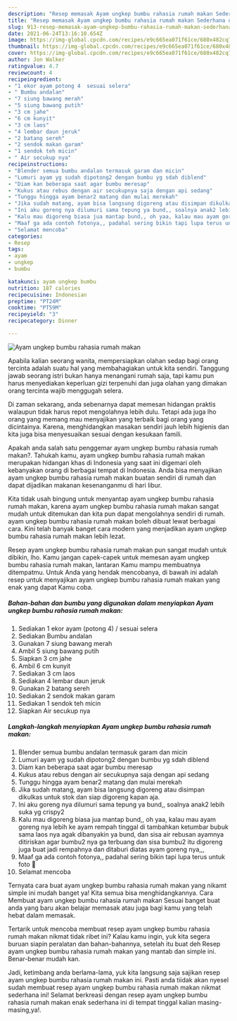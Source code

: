 ```yaml
---
description: "Resep memasak Ayam ungkep bumbu rahasia rumah makan Sederhana dan Mudah Dibuat"
title: "Resep memasak Ayam ungkep bumbu rahasia rumah makan Sederhana dan Mudah Dibuat"
slug: 913-resep-memasak-ayam-ungkep-bumbu-rahasia-rumah-makan-sederhana-dan-mudah-dibuat
date: 2021-06-24T13:16:10.654Z
image: https://img-global.cpcdn.com/recipes/e9c665ea071f61ce/680x482cq70/ayam-ungkep-bumbu-rahasia-rumah-makan-foto-resep-utama.jpg
thumbnail: https://img-global.cpcdn.com/recipes/e9c665ea071f61ce/680x482cq70/ayam-ungkep-bumbu-rahasia-rumah-makan-foto-resep-utama.jpg
cover: https://img-global.cpcdn.com/recipes/e9c665ea071f61ce/680x482cq70/ayam-ungkep-bumbu-rahasia-rumah-makan-foto-resep-utama.jpg
author: Jon Walker
ratingvalue: 4.7
reviewcount: 4
recipeingredient:
- "1 ekor ayam potong 4  sesuai selera"
- " Bumbu andalan"
- "7 siung bawang merah"
- "5 siung bawang putih"
- "3 cm jahe"
- "6 cm kunyit"
- "3 cm laos"
- "4 lembar daun jeruk"
- "2 batang sereh"
- "2 sendok makan garam"
- "1 sendok teh micin"
- " Air secukup nya"
recipeinstructions:
- "Blender semua bumbu andalan termasuk garam dan micin"
- "Lumuri ayam yg sudah dipotong2 dengan bumbu yg sdah diblend"
- "Diam kan beberapa saat agar bumbu meresap"
- "Kukus atau rebus dengan air secukupnya saja dengan api sedang"
- "Tunggu hingga ayam benar2 matang dan mulai merekah"
- "Jika sudah matang, ayam bisa langsung digoreng atau disimpan dikulkas untuk stok dan siap digoreng kapan aja."
- "Ini aku goreng nya dilumuri sama tepung ya bund,, soalnya anak2 lebih suka yg crispy2"
- "Kalu mau digoreng biasa jua mantap bund,, oh yaa, kalau mau ayam goreng nya lebih ke ayam rempah tinggal di tambahkan ketumbar bubuk sama laos nya agak dibanyakin ya bund, dan sisa air rebusan ayamnya ditiriskan agar bumbu2 nya ga terbuang dan sisa bumbu2 itu digoreng juga buat jadi rempahnya dan ditaburi diatas ayam goreng nya,,,"
- "Maaf ga ada contoh fotonya,, padahal sering bikin tapi lupa terus untuk foto 🙏"
- "Selamat mencoba"
categories:
- Resep
tags:
- ayam
- ungkep
- bumbu

katakunci: ayam ungkep bumbu 
nutrition: 187 calories
recipecuisine: Indonesian
preptime: "PT24M"
cooktime: "PT59M"
recipeyield: "3"
recipecategory: Dinner

---
```



![Ayam ungkep bumbu rahasia rumah makan](https://img-global.cpcdn.com/recipes/e9c665ea071f61ce/680x482cq70/ayam-ungkep-bumbu-rahasia-rumah-makan-foto-resep-utama.jpg)

Apabila kalian seorang wanita, mempersiapkan olahan sedap bagi orang tercinta adalah suatu hal yang membahagiakan untuk kita sendiri. Tanggung jawab seorang istri bukan hanya menangani rumah saja, tapi kamu pun harus menyediakan keperluan gizi terpenuhi dan juga olahan yang dimakan orang tercinta wajib menggugah selera.

Di zaman  sekarang, anda sebenarnya dapat memesan hidangan praktis walaupun tidak harus repot mengolahnya lebih dulu. Tetapi ada juga lho orang yang memang mau menyajikan yang terbaik bagi orang yang dicintainya. Karena, menghidangkan masakan sendiri jauh lebih higienis dan kita juga bisa menyesuaikan sesuai dengan kesukaan famili. 



Apakah anda salah satu penggemar ayam ungkep bumbu rahasia rumah makan?. Tahukah kamu, ayam ungkep bumbu rahasia rumah makan merupakan hidangan khas di Indonesia yang saat ini digemari oleh kebanyakan orang di berbagai tempat di Indonesia. Anda bisa menyajikan ayam ungkep bumbu rahasia rumah makan buatan sendiri di rumah dan dapat dijadikan makanan kesenanganmu di hari libur.

Kita tidak usah bingung untuk menyantap ayam ungkep bumbu rahasia rumah makan, karena ayam ungkep bumbu rahasia rumah makan sangat mudah untuk ditemukan dan kita pun dapat mengolahnya sendiri di rumah. ayam ungkep bumbu rahasia rumah makan boleh dibuat lewat berbagai cara. Kini telah banyak banget cara modern yang menjadikan ayam ungkep bumbu rahasia rumah makan lebih lezat.

Resep ayam ungkep bumbu rahasia rumah makan pun sangat mudah untuk dibikin, lho. Kamu jangan capek-capek untuk memesan ayam ungkep bumbu rahasia rumah makan, lantaran Kamu mampu membuatnya ditempatmu. Untuk Anda yang hendak mencobanya, di bawah ini adalah resep untuk menyajikan ayam ungkep bumbu rahasia rumah makan yang enak yang dapat Kamu coba.

<!--inarticleads1-->

##### Bahan-bahan dan bumbu yang digunakan dalam menyiapkan Ayam ungkep bumbu rahasia rumah makan:

1. Sediakan 1 ekor ayam (potong 4) / sesuai selera
1. Sediakan  Bumbu andalan
1. Gunakan 7 siung bawang merah
1. Ambil 5 siung bawang putih
1. Siapkan 3 cm jahe
1. Ambil 6 cm kunyit
1. Sediakan 3 cm laos
1. Sediakan 4 lembar daun jeruk
1. Gunakan 2 batang sereh
1. Sediakan 2 sendok makan garam
1. Sediakan 1 sendok teh micin
1. Siapkan  Air secukup nya




<!--inarticleads2-->

##### Langkah-langkah menyiapkan Ayam ungkep bumbu rahasia rumah makan:

1. Blender semua bumbu andalan termasuk garam dan micin
1. Lumuri ayam yg sudah dipotong2 dengan bumbu yg sdah diblend
1. Diam kan beberapa saat agar bumbu meresap
1. Kukus atau rebus dengan air secukupnya saja dengan api sedang
1. Tunggu hingga ayam benar2 matang dan mulai merekah
1. Jika sudah matang, ayam bisa langsung digoreng atau disimpan dikulkas untuk stok dan siap digoreng kapan aja.
1. Ini aku goreng nya dilumuri sama tepung ya bund,, soalnya anak2 lebih suka yg crispy2
1. Kalu mau digoreng biasa jua mantap bund,, oh yaa, kalau mau ayam goreng nya lebih ke ayam rempah tinggal di tambahkan ketumbar bubuk sama laos nya agak dibanyakin ya bund, dan sisa air rebusan ayamnya ditiriskan agar bumbu2 nya ga terbuang dan sisa bumbu2 itu digoreng juga buat jadi rempahnya dan ditaburi diatas ayam goreng nya,,,
1. Maaf ga ada contoh fotonya,, padahal sering bikin tapi lupa terus untuk foto 🙏
1. Selamat mencoba




Ternyata cara buat ayam ungkep bumbu rahasia rumah makan yang nikamt simple ini mudah banget ya! Kita semua bisa menghidangkannya. Cara Membuat ayam ungkep bumbu rahasia rumah makan Sesuai banget buat anda yang baru akan belajar memasak atau juga bagi kamu yang telah hebat dalam memasak.

Tertarik untuk mencoba membuat resep ayam ungkep bumbu rahasia rumah makan nikmat tidak ribet ini? Kalau kamu ingin, yuk kita segera buruan siapin peralatan dan bahan-bahannya, setelah itu buat deh Resep ayam ungkep bumbu rahasia rumah makan yang mantab dan simple ini. Benar-benar mudah kan. 

Jadi, ketimbang anda berlama-lama, yuk kita langsung saja sajikan resep ayam ungkep bumbu rahasia rumah makan ini. Pasti anda tiidak akan nyesel sudah membuat resep ayam ungkep bumbu rahasia rumah makan nikmat sederhana ini! Selamat berkreasi dengan resep ayam ungkep bumbu rahasia rumah makan enak sederhana ini di tempat tinggal kalian masing-masing,ya!.


